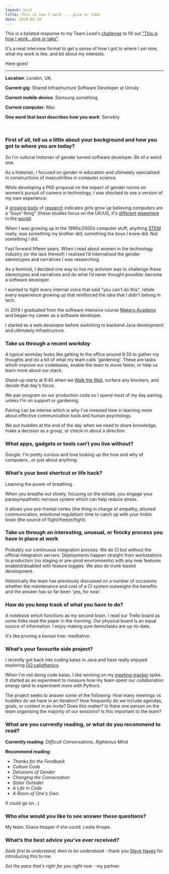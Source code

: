 ```yaml
---
layout: post
title: This is how I work ... give or take
date: 2019-04-19
---
```


This is a belated response to my Team Lead's [challenge](https://blog.probablyfine.co.uk/2018/11/22/how-i-work-give-or-take.html) to fill out ["This is how I work...give or take"](https://medium.com/@stevenjmesser/this-is-how-i-work-give-or-take-7284534ac37f).

It's a neat interview format to get a sense of how I got to where I am now, what my work is like, and bit about my interests.

Here goes!

________________________________________________________________________________________________________

**Location**: London, UK.

**Current gig**: Shared Infrastructure Software Developer at Unruly

**Current mobile device**: Samsung something

**Current computer**: Mac

**One word that best describes how you work**: Sensibly

<br>

### First of all, tell us a little about your background and how you got to where you are today?

So I'm cultural historian of gender turned software developer. Bit of a weird one.

As a historian, I focused on gender in education and ultimately specialised in constructions of masculinities in computer science. 

While developing a PhD proposal on the impact of gender norms on women’s pursuit of careers in technology, I was shocked to see a version of my own experience. 

A [growing](https://www.npr.org/sections/money/2016/07/22/487069271/episode-576-when-women-stopped-coding) [body](https://www.aauw.org/research/why-so-few/) of [research](https://mitpress.mit.edu/books/unlocking-clubhouse) indicates girls grow up believing computers are a "boys' thing" (these studies focus on the UK/US, it's [different](https://journals.sagepub.com/doi/abs/10.1177/0162243907306192) [elsewhere](https://www.igi-global.com/article/journal-global-information-management-jgim/3676) in the [world](http://www.cs.cmu.edu/~cfrieze/courses/galpin_women_world.pdf)).

When I was growing up in the 1990s/2000s computer stuff, anything [STEM](https://en.wikipedia.org/wiki/Science,_technology,_engineering,_and_mathematics) really, was something my brother did, something the boys I knew did. Not something I did.

Fast forward fifteen years. When I read about women in the technology industry (or the lack thereof) I realised I’d internalised the gender stereotypes and narratives I was researching.

As a feminist, I decided one way to live my activism was to challenge these stereotypes and narratives and do what I’d never thought possible: become a software developer. 

I wanted to fight every internal voice that said "you can't do this", refute every experience growing up that reinforced the idea that I didn't belong in tech.

In 2014 I graduated from the software intensive course [Makers Academy](https://makers.tech/) and began my career as a software developer.

I started as a web developer before switching to backend Java development and ultimately infrastructure. 

### Take us through a recent workday

A typical workday looks like getting to the office around 8:30 to gather my thoughts and do a bit of what my team calls 'gardening'. These are tasks which improve our codebases, enable the team to move faster, or help us learn more about our stack.

Stand-up starts at 9:45 when we [Walk the Wall](https://martinfowler.com/articles/itsNotJustStandingUp.html), surface any blockers, and decide that day's focus.

We pair program on our production code so I spend most of my day pairing, unless I'm on support or gardening.

Pairing can be intense which is why I've invested time in learning more about effective communication tools and human psychology. 

We put huddles at the end of the day when we need to share knowledge, make a decision as a group, or check-in about a direction.

### What apps, gadgets or tools can’t you live without?

Google. I'm pretty curious and love looking up the how and why of computers...or just about anything. 

### What’s your best shortcut or life hack?

Learning the power of breathing. 

When you breathe out slowly, focusing on the exhale, you engage your parasympathetic nervous system which can help reduce stress.

It allows your pre-frontal cortex (the thing in charge of empathy, attuned communication, emotional regulation) time to catch up with your limbic brain (the source of flight/freeze/fight).

### Take us through an interesting, unusual, or finicky process you have in place at work

Probably our continuous integration process. We do CI but without the official integration servers. Deployments happen straight from workstations to production (no staging or pre-prod environments) with any new features enabled/disabled with feature toggles. We also do trunk-based development.

Historically the team has previously discussed on a number of occasions whether the maintenance and cost of a CI system outweighs the benefits and the answer has so far been 'yes, for now'.

### How do you keep track of what you have to do?

A notebook which functions as my second brain. I read our Trello board as some folks read the paper in the morning. Our physical board is an equal source of information. I enjoy making sure items/tasks are up-to-date. 

It's like pruning a bonsai tree: meditative.

### What’s your favourite side project?

I recently got back into coding katas in Java and have really enjoyed exploring [OO calisthenics](https://williamdurand.fr/2013/06/03/object-calisthenics/).

When I'm not doing code katas, I like working on my [meeting-tracker](https://github.com/sarahseewhy/meeting-tracker) spike. It started as an experiment to measure how my team spent our collaboration energy (and to experiment more with Python). 

The project seeks to answer some of the following: How many meetings vs huddles do we have in an iteration? How frequently do we include agendas, goals, or context in an invite? Does this matter? Is there one person on the team organising the majority of our sessions? Is this important to the team?

### What are you currently reading, or what do you recommend to read?

**Currently reading**: _Difficult Conversations_, _Righteous Mind_

**Recommend reading**: 
- _Thanks for the Feedback_
- _Culture Code_
- _Delusions of Gender_
- _Changing the Conversation_
- _Sister Outsider_
- _A Life in Code_
- _A Room of One's Own_

(I could go on...)

### Who else would you like to see answer these questions?

My team. Grace Hopper if she could. Leslie Knope.

### What’s the best advice you’ve ever received?

_Seek first to understand, then to be understood_ - thank you [Steve Hayes](https://twitter.com/Steve_Hayes) for introducing this to me.

_Set the pace that's right for you right now_ - my partner.

